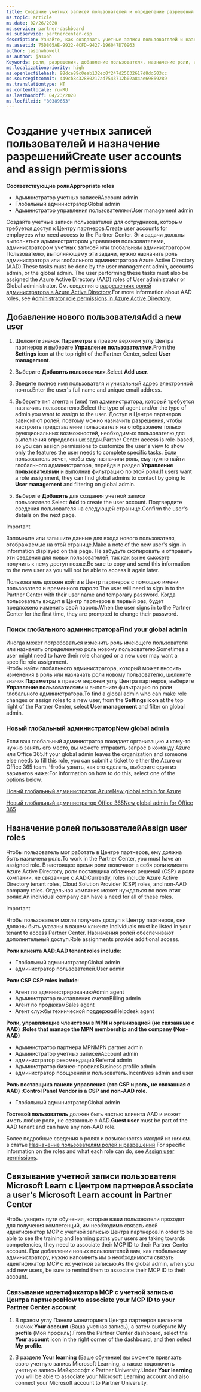 ```yaml
---
title: Создание учетных записей пользователей и определение разрешений | Центр партнеров
ms.topic: article
ms.date: 02/26/2020
ms.service: partner-dashboard
ms.subservice: partnercenter-csp
description: Узнайте, как создавать учетные записи пользователей и назначать роли в Центре партнеров для каждого сотрудника, которому требуется доступ. Это могут делать пользователи с определенными правами администратора.
ms.assetid: 75D805AE-9922-4CFD-9427-196047D70963
author: jasonwhowell
ms.author: jasonh
Keywords: роли, разрешения, добавление пользователя, назначение роли, администратор, агент,
ms.localizationpriority: high
ms.openlocfilehash: 98dce89c0eab132ec0f247d25632617d8dd503cc
ms.sourcegitcommit: 449cb8c32880217ad7543712b02a84ae69869289
ms.translationtype: HT
ms.contentlocale: ru-RU
ms.lasthandoff: 04/23/2020
ms.locfileid: "80389653"
---
```

# <a name="create-user-accounts-and-assign-permissions"></a><span data-ttu-id="bfca2-105">Создание учетных записей пользователей и назначение разрешений</span><span class="sxs-lookup"><span data-stu-id="bfca2-105">Create user accounts and assign permissions</span></span>

<span data-ttu-id="bfca2-106">**Соответствующие роли**</span><span class="sxs-lookup"><span data-stu-id="bfca2-106">**Appropriate roles**</span></span>

- <span data-ttu-id="bfca2-107">Администратор учетных записей</span><span class="sxs-lookup"><span data-stu-id="bfca2-107">Account admin</span></span>
- <span data-ttu-id="bfca2-108">Глобальный администратор</span><span class="sxs-lookup"><span data-stu-id="bfca2-108">Global admin</span></span>
- <span data-ttu-id="bfca2-109">Администратор управления пользователями</span><span class="sxs-lookup"><span data-stu-id="bfca2-109">User management admin</span></span>

<span data-ttu-id="bfca2-110">Создайте учетные записи пользователей для сотрудников, которым требуется доступ к Центру партнеров.</span><span class="sxs-lookup"><span data-stu-id="bfca2-110">Create user accounts for employees who need access to the Partner Center.</span></span> <span data-ttu-id="bfca2-111">Эти задачи должны выполняться администратором управления пользователями, администратором учетных записей или глобальным администратором. Пользователю, выполняющему эти задачи, нужно назначить роль администратора или глобального администратора Azure Active Directory (AAD).</span><span class="sxs-lookup"><span data-stu-id="bfca2-111">These tasks must be done by the user management admin, accounts admin, or the global admin. The user performing these tasks must also be assigned the Azure Active Directory (AAD) roles of User administrator or Global administrator.</span></span> <span data-ttu-id="bfca2-112">См. сведения о [разрешениях ролей администратора в Azure Active Directory](https://docs.microsoft.com/azure/active-directory/users-groups-roles/directory-assign-admin-roles).</span><span class="sxs-lookup"><span data-stu-id="bfca2-112">For more information about AAD roles, see [Administrator role permissions in Azure Active Directory](https://docs.microsoft.com/azure/active-directory/users-groups-roles/directory-assign-admin-roles).</span></span>


## <a name="add-a-new-user"></a><span data-ttu-id="bfca2-113">Добавление нового пользователя</span><span class="sxs-lookup"><span data-stu-id="bfca2-113">Add a new user</span></span>

1. <span data-ttu-id="bfca2-114">Щелкните значок **Параметры** в правом верхнем углу Центра партнеров и выберите **Управление пользователями**.</span><span class="sxs-lookup"><span data-stu-id="bfca2-114">From the **Settings** icon at the top right of the Partner Center, select **User management**.</span></span>

2. <span data-ttu-id="bfca2-115">Выберите **Добавить пользователя**.</span><span class="sxs-lookup"><span data-stu-id="bfca2-115">Select **Add user**.</span></span>

3. <span data-ttu-id="bfca2-116">Введите полное имя пользователя и уникальный адрес электронной почты.</span><span class="sxs-lookup"><span data-stu-id="bfca2-116">Enter the user's full name and unique email address.</span></span>

4. <span data-ttu-id="bfca2-117">Выберите тип агента и (или) тип администратора, который требуется назначить пользователю.</span><span class="sxs-lookup"><span data-stu-id="bfca2-117">Select the type of agent and/or the type of admin you want to assign to the user.</span></span> <span data-ttu-id="bfca2-118">Доступ в Центре партнеров зависит от ролей, поэтому можно назначить разрешения, чтобы настроить представление пользователя на отображение только функциональных возможностей, необходимых пользователю для выполнения определенных задач.</span><span class="sxs-lookup"><span data-stu-id="bfca2-118">Partner Center access is role-based, so you can assign permissions to customize the user's view to show only the features the user needs to complete specific tasks.</span></span>  <span data-ttu-id="bfca2-119">Если пользователь хочет, чтобы ему назначили роль, ему нужно найти глобального администратора, перейдя в раздел **Управление пользователями** и выполнив фильтрацию по этой роли.</span><span class="sxs-lookup"><span data-stu-id="bfca2-119">If users want a role assignment, they can find global admins to contact by going to **User management** and filtering on global admin.</span></span>

5. <span data-ttu-id="bfca2-120">Выберите **Добавить** для создания учетной записи пользователя.</span><span class="sxs-lookup"><span data-stu-id="bfca2-120">Select **Add** to create the user account.</span></span> <span data-ttu-id="bfca2-121">Подтвердите сведения пользователя на следующей странице.</span><span class="sxs-lookup"><span data-stu-id="bfca2-121">Confirm the user's details on the next page.</span></span>

> [!IMPORTANT]  
> <span data-ttu-id="bfca2-122">Запомните или запишите данные для входа нового пользователя, отображаемые на этой странице.</span><span class="sxs-lookup"><span data-stu-id="bfca2-122">Make a note of the new user's sign-in information displayed on this page.</span></span> <span data-ttu-id="bfca2-123">Не забудьте скопировать и отправить эти сведения для новых пользователей, так как вы не сможете получить к нему доступ позже.</span><span class="sxs-lookup"><span data-stu-id="bfca2-123">Be sure to copy and send this information to the new user as you will not be able to access it again later.</span></span> 


<span data-ttu-id="bfca2-124">Пользователь должен войти в Центр партнеров с помощью имени пользователя и временного пароля.</span><span class="sxs-lookup"><span data-stu-id="bfca2-124">The user will need to sign in to the Partner Center with their user name and temporary password.</span></span> <span data-ttu-id="bfca2-125">Когда пользователь входит в Центр партнеров в первый раз, будет предложено изменить свой пароль.</span><span class="sxs-lookup"><span data-stu-id="bfca2-125">When the user signs in to the Partner Center for the first time, they are prompted to change their password.</span></span> 


### <a name="find-your-global-admin"></a><span data-ttu-id="bfca2-126">Поиск глобального администратора</span><span class="sxs-lookup"><span data-stu-id="bfca2-126">Find your global admin</span></span>

<span data-ttu-id="bfca2-127">Иногда может потребоваться изменить роль имеющего пользователя или назначить определенную роль новому пользователю.</span><span class="sxs-lookup"><span data-stu-id="bfca2-127">Sometimes a user might need to have their role changed or a new user may want a specific role assignment.</span></span>  
<span data-ttu-id="bfca2-128">Чтобы найти глобального администратора, который может вносить изменения в роль или назначать роли новому пользователю, щелкните значок **Параметры** в правом верхнем углу Центра партнеров, выберите **Управление пользователями** и выполните фильтрацию по роли глобального администратора.</span><span class="sxs-lookup"><span data-stu-id="bfca2-128">To find a global admin who can make role changes or assign roles to a new user, from the **Settings icon** at the top right of the Partner Center, select **User management** and filter on global admin.</span></span> 


### <a name="new-global-admin"></a><span data-ttu-id="bfca2-129">Новый глобальный администратор</span><span class="sxs-lookup"><span data-stu-id="bfca2-129">New global admin</span></span>

<span data-ttu-id="bfca2-130">Если ваш глобальный администратор покидает организацию и кому-то нужно занять его место, вы можете отправить запрос в команду Azure или Office 365.</span><span class="sxs-lookup"><span data-stu-id="bfca2-130">If your global admin leaves the organization and someone else needs to fill this role, you can submit a ticket to either the Azure or Office 365 team.</span></span> <span data-ttu-id="bfca2-131">Чтобы узнать, как это сделать, выберите один из вариантов ниже:</span><span class="sxs-lookup"><span data-stu-id="bfca2-131">For information on how to do this, select one of the options below.</span></span>

[<span data-ttu-id="bfca2-132">Новый глобальный администратор Azure</span><span class="sxs-lookup"><span data-stu-id="bfca2-132">New global admin for Azure</span></span>](https://support.microsoft.com/help/4505981/what-to-do-if-the-only-admin-for-your-mpn-program-has-left-the-company)

[<span data-ttu-id="bfca2-133">Новый глобальный администратор Office 365</span><span class="sxs-lookup"><span data-stu-id="bfca2-133">New global admin for Office 365</span></span>](https://admin.microsoft.com/)


## <a name="assign-user-roles"></a><span data-ttu-id="bfca2-134">Назначение ролей пользователей</span><span class="sxs-lookup"><span data-stu-id="bfca2-134">Assign user roles</span></span>

<span data-ttu-id="bfca2-135">Чтобы пользователь мог работать в Центре партнеров, ему должна быть назначена роль.</span><span class="sxs-lookup"><span data-stu-id="bfca2-135">To work in the Partner Center, you must have an assigned role.</span></span>  <span data-ttu-id="bfca2-136">В настоящее время роли включают в себя роли клиента Azure Active Directory, роли поставщика облачных решений (CSP) и роли компании, не связанные с AAD.</span><span class="sxs-lookup"><span data-stu-id="bfca2-136">Currently, roles include Azure Active Directory tenant roles, Cloud Solution Provider (CSP) roles, and non-AAD company roles.</span></span> <span data-ttu-id="bfca2-137">Отдельная компания может нуждаться во всех этих ролях.</span><span class="sxs-lookup"><span data-stu-id="bfca2-137">An individual company can have a need for all of these roles.</span></span>

>[!Important]
><span data-ttu-id="bfca2-138">Чтобы пользователи могли получить доступ к Центру партнеров, они должны быть указаны в вашем клиенте.</span><span class="sxs-lookup"><span data-stu-id="bfca2-138">Individuals must be listed in your tenant to access Partner Center.</span></span> <span data-ttu-id="bfca2-139">Назначения ролей обеспечивают дополнительный доступ.</span><span class="sxs-lookup"><span data-stu-id="bfca2-139">Role assignments provide additional access.</span></span>


<span data-ttu-id="bfca2-140">**Роли клиента AAD**:</span><span class="sxs-lookup"><span data-stu-id="bfca2-140">**AAD tenant roles include**:</span></span>
- <span data-ttu-id="bfca2-141">Глобальный администратор</span><span class="sxs-lookup"><span data-stu-id="bfca2-141">Global admin</span></span>
- <span data-ttu-id="bfca2-142">администратор пользователей.</span><span class="sxs-lookup"><span data-stu-id="bfca2-142">User admin</span></span>

<span data-ttu-id="bfca2-143">**Роли CSP**:</span><span class="sxs-lookup"><span data-stu-id="bfca2-143">**CSP roles include**:</span></span>
- <span data-ttu-id="bfca2-144">Агент по администрированию</span><span class="sxs-lookup"><span data-stu-id="bfca2-144">Admin agent</span></span>
- <span data-ttu-id="bfca2-145">Администратор выставления счетов</span><span class="sxs-lookup"><span data-stu-id="bfca2-145">Billing admin</span></span>
- <span data-ttu-id="bfca2-146">Агент по продажам</span><span class="sxs-lookup"><span data-stu-id="bfca2-146">Sales agent</span></span>
- <span data-ttu-id="bfca2-147">Агент службы технической поддержки</span><span class="sxs-lookup"><span data-stu-id="bfca2-147">Helpdesk agent</span></span>

<span data-ttu-id="bfca2-148">**Роли, управляющие членством в MPN и организацией (не связанные с AAD)** :</span><span class="sxs-lookup"><span data-stu-id="bfca2-148">**Roles that manage the MPN membership and the company (Non-AAD)**</span></span>
- <span data-ttu-id="bfca2-149">Администратор партнера MPN</span><span class="sxs-lookup"><span data-stu-id="bfca2-149">MPN partner admin</span></span>
- <span data-ttu-id="bfca2-150">Администратор учетных записей</span><span class="sxs-lookup"><span data-stu-id="bfca2-150">Account admin</span></span>
- <span data-ttu-id="bfca2-151">администратор рекомендаций;</span><span class="sxs-lookup"><span data-stu-id="bfca2-151">Referral admin</span></span>
- <span data-ttu-id="bfca2-152">Администратор бизнес-профиля</span><span class="sxs-lookup"><span data-stu-id="bfca2-152">Business profile admin</span></span>
- <span data-ttu-id="bfca2-153">администратор поощрений и пользователь.</span><span class="sxs-lookup"><span data-stu-id="bfca2-153">Incentives admin and user</span></span>

<span data-ttu-id="bfca2-154">**Роль поставщика панели управления (это CSP и роль, не связанная с AAD)** :</span><span class="sxs-lookup"><span data-stu-id="bfca2-154">**Control Panel Vendor is a CSP and non-AAD role**.</span></span>
- <span data-ttu-id="bfca2-155">Глобальный администратор</span><span class="sxs-lookup"><span data-stu-id="bfca2-155">Global admin</span></span>

<span data-ttu-id="bfca2-156">**Гостевой пользователь** должен быть частью клиента AAD и может иметь любые роли, не связанные с AAD.</span><span class="sxs-lookup"><span data-stu-id="bfca2-156">**Guest user** must be part of the AAD tenant and can have any non-AAD role.</span></span>

<span data-ttu-id="bfca2-157">Более подробные сведения о ролях и возможностях каждой из них см. в статье [Назначение пользователям ролей и разрешений](permissions-overview.md).</span><span class="sxs-lookup"><span data-stu-id="bfca2-157">For specific information on the roles and what each role can do, see [Assign user permissions](permissions-overview.md).</span></span>

## <a name="associate-a-users-microsoft-learn-account-in-partner-center"></a><span data-ttu-id="bfca2-158">Связывание учетной записи пользователя Microsoft Learn с Центром партнеров</span><span class="sxs-lookup"><span data-stu-id="bfca2-158">Associate a user's Microsoft Learn account in Partner Center</span></span>

<span data-ttu-id="bfca2-159">Чтобы увидеть пути обучения, которые ваши пользователи проходят для получения компетенций, им необходимо связать свой идентификатор MCP с учетной записью Центра партнеров.</span><span class="sxs-lookup"><span data-stu-id="bfca2-159">In order to be able to see the training and learning paths your users are taking towards competencies, they need to associate their MCP ID to their Partner Center account.</span></span> <span data-ttu-id="bfca2-160">При добавлении новых пользователей вам, как глобальному администратору, нужно напомнить им о необходимости связать идентификатор MCP с их учетной записью.</span><span class="sxs-lookup"><span data-stu-id="bfca2-160">As the global admin, when you add new users, be sure to remind them to associate their MCP ID to their account.</span></span> 

### <a name="how-to-associate-your-mcp-id-to-your-partner-center-account"></a><span data-ttu-id="bfca2-161">Связывание идентификатора MCP с учетной записью Центра партнеров</span><span class="sxs-lookup"><span data-stu-id="bfca2-161">How to associate your MCP ID to your Partner Center account</span></span>

1. <span data-ttu-id="bfca2-162">В правом углу Панели мониторинга Центра партнеров щелкните значок **Your account** (Ваша учетная запись), а затем выберите **My profile** (Мой профиль).</span><span class="sxs-lookup"><span data-stu-id="bfca2-162">From the Partner Center dashboard, select the **Your account** icon in the right corner of the dashboard, and then select **My profile**.</span></span>

2. <span data-ttu-id="bfca2-163">В разделе **Your learning** (Ваше обучение) вы сможете привязать свою учетную запись Microsoft Learning, а также подключить учетную запись Майкрософт к Partner University.</span><span class="sxs-lookup"><span data-stu-id="bfca2-163">Under **Your learning** you will be able to associate your Microsoft Learning account and also connect your Microsoft account to Partner University.</span></span>







